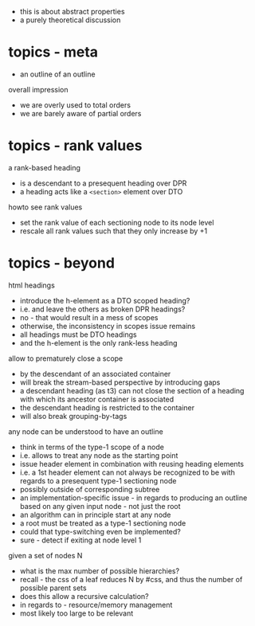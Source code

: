 
- this is about abstract properties
- a purely theoretical discussion

# topics - meta

- an outline of an outline

overall impression
- we are overly used to total orders
- we are barely aware of partial orders

# topics - rank values

a rank-based heading
- is a descendant to a presequent heading over DPR
- a heading acts like a `<section>` element over DTO

howto see rank values
- set the rank value of each sectioning node to its node level
- rescale all rank values such that they only increase by +1

# topics - beyond

html headings
- introduce the h-element as a DTO scoped heading?
- i.e. and leave the others as broken DPR headings?
- no - that would result in a mess of scopes
- otherwise, the inconsistency in scopes issue remains
- all headings must be DTO headings
- and the h-element is the only rank-less heading

allow to prematurely close a scope
- by the descendant of an associated container
- will break the stream-based perspective by introducing gaps
- a descendant heading (as t3) can not close the section of
  a heading with which its ancestor container is associated
- the descendant heading is restricted to the container
- will also break grouping-by-tags

any node can be understood to have an outline
- think in terms of the type-1 scope of a node
- i.e. allows to treat any node as the starting point
- issue header element in combination with reusing heading elements
- i.e. a 1st header element can not always be recognized to be with
  regards to a presequent type-1 sectioning node
- possibly outside of corresponding subtree
- an implementation-specific issue - in regards to producing
  an outline based on any given input node - not just the root
- an algorithm can in principle start at any node
- a root must be treated as a type-1 sectioning node
- could that type-switching even be implemented?
- sure - detect if exiting at node level 1

given a set of nodes N
- what is the max number of possible hierarchies?
- recall - the css of a leaf reduces N by #css,
  and thus the number of possible parent sets
- does this allow a recursive calculation?
- in regards to - resource/memory management
- most likely too large to be relevant
